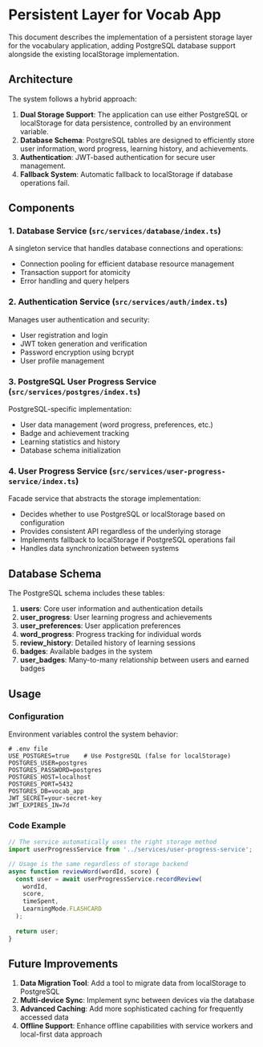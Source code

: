 # Persistent Layer for Vocab App

This document describes the implementation of a persistent storage layer for the vocabulary application, adding PostgreSQL database support alongside the existing localStorage implementation.

## Architecture

The system follows a hybrid approach:

1. **Dual Storage Support**: The application can use either PostgreSQL or localStorage for data persistence, controlled by an environment variable.
2. **Database Schema**: PostgreSQL tables are designed to efficiently store user information, word progress, learning history, and achievements.
3. **Authentication**: JWT-based authentication for secure user management.
4. **Fallback System**: Automatic fallback to localStorage if database operations fail.

## Components

### 1. Database Service (`src/services/database/index.ts`)

A singleton service that handles database connections and operations:
- Connection pooling for efficient database resource management
- Transaction support for atomicity
- Error handling and query helpers

### 2. Authentication Service (`src/services/auth/index.ts`) 

Manages user authentication and security:
- User registration and login
- JWT token generation and verification
- Password encryption using bcrypt
- User profile management

### 3. PostgreSQL User Progress Service (`src/services/postgres/index.ts`)

PostgreSQL-specific implementation:
- User data management (word progress, preferences, etc.)
- Badge and achievement tracking
- Learning statistics and history
- Database schema initialization

### 4. User Progress Service (`src/services/user-progress-service/index.ts`)

Facade service that abstracts the storage implementation:
- Decides whether to use PostgreSQL or localStorage based on configuration
- Provides consistent API regardless of the underlying storage
- Implements fallback to localStorage if PostgreSQL operations fail
- Handles data synchronization between systems

## Database Schema

The PostgreSQL schema includes these tables:

1. **users**: Core user information and authentication details
2. **user_progress**: User learning progress and achievements
3. **user_preferences**: User application preferences
4. **word_progress**: Progress tracking for individual words
5. **review_history**: Detailed history of learning sessions
6. **badges**: Available badges in the system
7. **user_badges**: Many-to-many relationship between users and earned badges

## Usage

### Configuration

Environment variables control the system behavior:

```
# .env file
USE_POSTGRES=true    # Use PostgreSQL (false for localStorage)
POSTGRES_USER=postgres
POSTGRES_PASSWORD=postgres
POSTGRES_HOST=localhost
POSTGRES_PORT=5432
POSTGRES_DB=vocab_app
JWT_SECRET=your-secret-key
JWT_EXPIRES_IN=7d
```

### Code Example

```typescript
// The service automatically uses the right storage method
import userProgressService from '../services/user-progress-service';

// Usage is the same regardless of storage backend
async function reviewWord(wordId, score) {
  const user = await userProgressService.recordReview(
    wordId, 
    score, 
    timeSpent, 
    LearningMode.FLASHCARD
  );
  
  return user;
}
```

## Future Improvements

1. **Data Migration Tool**: Add a tool to migrate data from localStorage to PostgreSQL
2. **Multi-device Sync**: Implement sync between devices via the database
3. **Advanced Caching**: Add more sophisticated caching for frequently accessed data
4. **Offline Support**: Enhance offline capabilities with service workers and local-first data approach
